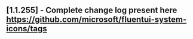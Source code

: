 ## [1.1.255] - Complete change log present here https://github.com/microsoft/fluentui-system-icons/tags